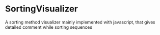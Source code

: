 # SortingVisualizer
A sorting method visualizer mainly implemented with javascript, that gives detailed comment while sorting sequences
